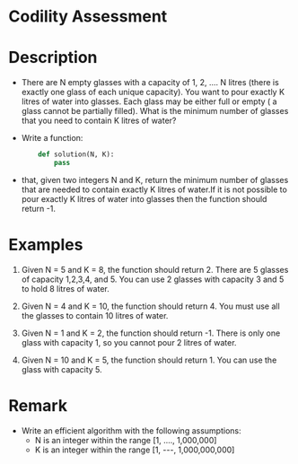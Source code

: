 # Codility Assessment

# Description
* There are N empty glasses with a capacity of 1, 2, .... N litres (there is exactly one glass of each unique capacity). You want to pour exactly K litres of water into glasses. Each glass may be either full or empty ( a glass cannot be partially filled). What is the minimum number of glasses that you need to contain K litres of water?

* Write a function:
    ```py
        def solution(N, K):
            pass
    ```

* that, given two integers N and K, return the minimum number of glasses that are needed to contain exactly K litres of water.If it is not possible to pour exactly K litres of water into glasses then the function should return -1.

# Examples
1. Given N = 5 and K = 8, the function should return 2. There are 5 glasses of capacity 1,2,3,4, and 5. You can use 2 glasses with capacity 3 and 5 to hold 8 litres of water.

2. Given N = 4 and K = 10, the function should return 4. You must use all the glasses to contain 10 litres of water.

3. Given N = 1 and K = 2, the function should return -1. There is only one glass with capacity 1, so you cannot pour 2 litres of water.

4. Given N = 10 and K = 5,  the function should return 1. You can use the glass with capacity 5.

# Remark
* Write an efficient algorithm with the following assumptions:
    - N is an integer within the range [1, ...., 1,000,000]
    - K is an integer within the range [1, ---, 1,000,000,000]